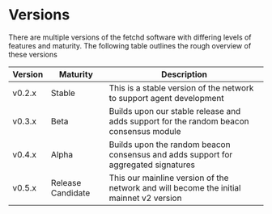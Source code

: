 # Versions

There are multiple versions of the fetchd software with differing levels of features and maturity. The following table outlines the rough overview of these versions

| Version      | Maturity          | Description                                                                             |
| ------------ | ----------------- | --------------------------------------------------------------------------------------- |
| v0.2.x       | Stable            | This is a stable version of the network to support agent development                    |
| v0.3.x       | Beta              | Builds upon our stable release and adds support for the random beacon consensus module  |
| v0.4.x       | Alpha             | Builds upon the random beacon consensus and adds support for aggregated signatures      |
| v0.5.x       | Release Candidate | This our mainline version of the network and will become the initial mainnet v2 version |
